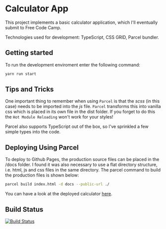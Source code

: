 # Calculator App

This project implements a basic calculator application, which I'll eventually submit to Free Code Camp.

Technologies used for development: TypeScript, CSS GRID, Parcel bundler.

## Getting started

To run the development enviroment enter the following command:

```zsh
yarn run start
```

## Tips and Tricks

One important thing to remember when using `Parcel` is that the _scss_ (in this case) needs to be imported into the _js_ file. `Parcel` transforms this into vanilla css which is placed in its own file in the dist folder. If you forget to do this the `Hot Module Reloading` won't work for your styles!

Parcel also supports TypeScript out of the box, so I've sprinkled a few simple types into the code.

## Deploying Using Parcel

To deploy to Github Pages, the production source files can be placed in the /docs folder. I found it was also necessary to use a flat directory structure, i.e. html, js and css files in the same directory. The parcel command to build the production files is shown below:

```zsh
parcel build index.html -d docs --public-url ./
```

You can have a look at the deployed calculator [here](https://blogscot.github.io/calculator/).

## Build Status

[![Build Status](https://travis-ci.org/blogscot/calculator.svg?branch=master)](https://travis-ci.org/blogscot/calculator)
